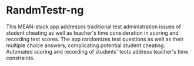 # RandmTestr-ng
This MEAN-stack app addresses traditional test administration issues of student cheating as well as teacher's time consideration in scoring and recording test scores.  The app randomizes test questions as well as their multiple choice answers, complicating potential student cheating.  Automated scoring and recording of students' tests address teacher's time constraints.
